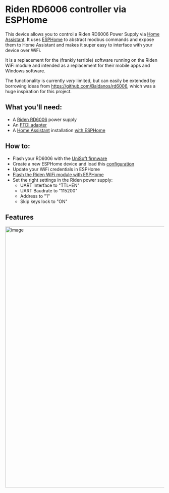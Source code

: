 # Riden RD6006 controller via ESPHome

This device allows you to control a Riden RD6006 Power Supply via [Home Assistant](https://www.home-assistant.io/). It uses [ESPHome](https://esphome.io/) to abstract modbus commands and expose them to Home Assistant and makes it super easy to interface with your device over WiFi.

It is a replacement for the (frankly terrible) software running on the Riden WiFi module and intended as a replacement for their mobile apps and Windows software.

The functionality is currently *very* limited, but can easily be extended by borrowing ideas from https://github.com/Baldanos/rd6006, which was a huge inspiration for this project.

## What you'll need:
- A [Riden RD6006](https://rdtech.aliexpress.com/store/923042) power supply
- An [FTDI adapter](https://www.aliexpress.com/item/32273550144.html)
- A [Home Assistant](https://www.home-assistant.io/) installation [with ESPHome](https://esphome.io/guides/getting_started_hassio.html)

## How to:
- Flash your RD6006 with the [UniSoft firmware](https://github.com/wildekek/riden-firmware-unisoft)
- Create a new ESPHome device and load this [configuration](/rd6006-controller.yaml)
- Update your WiFi credentials in ESPHome
- [Flash the Riden WiFi module with ESPHome](https://esphome.io/guides/physical_device_connection.html)
- Set the right settings in the Riden power supply:
	- UART Interface to "TTL+EN"
	- UART Baudrate to "115200"
	- Address to "1"
	- Skip keys lock to "ON"

## Features
<img width="825" alt="image" src="https://github.com/wildekek/rd6006-controller/assets/2332647/e5a712ff-85f0-40c0-9eed-f98f387a32b2">

